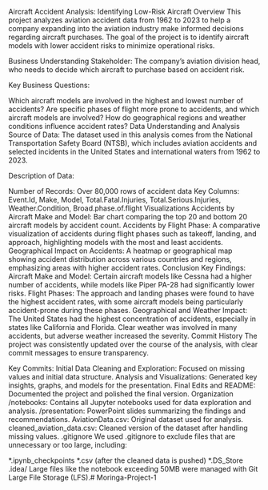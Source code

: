 Aircraft Accident Analysis: Identifying Low-Risk Aircraft
Overview
This project analyzes aviation accident data from 1962 to 2023 to help a company expanding into the aviation industry make informed decisions regarding aircraft purchases. The goal of the project is to identify aircraft models with lower accident risks to minimize operational risks.

Business Understanding
Stakeholder: The company’s aviation division head, who needs to decide which aircraft to purchase based on accident risk.

Key Business Questions:

Which aircraft models are involved in the highest and lowest number of accidents?
Are specific phases of flight more prone to accidents, and which aircraft models are involved?
How do geographical regions and weather conditions influence accident rates?
Data Understanding and Analysis
Source of Data:
The dataset used in this analysis comes from the National Transportation Safety Board (NTSB), which includes aviation accidents and selected incidents in the United States and international waters from 1962 to 2023.

Description of Data:

Number of Records: Over 80,000 rows of accident data
Key Columns:
Event.Id, Make, Model, Total.Fatal.Injuries, Total.Serious.Injuries, Weather.Condition, Broad.phase.of.flight
Visualizations
Accidents by Aircraft Make and Model:
Bar chart comparing the top 20 and bottom 20 aircraft models by accident count.
Accidents by Flight Phase:
A comparative visualization of accidents during flight phases such as takeoff, landing, and approach, highlighting models with the most and least accidents.
Geographical Impact on Accidents:
A heatmap or geographical map showing accident distribution across various countries and regions, emphasizing areas with higher accident rates.
Conclusion
Key Findings:
Aircraft Make and Model: Certain aircraft models like Cessna had a higher number of accidents, while models like Piper PA-28 had significantly lower risks.
Flight Phases: The approach and landing phases were found to have the highest accident rates, with some aircraft models being particularly accident-prone during these phases.
Geographical and Weather Impact: The United States had the highest concentration of accidents, especially in states like California and Florida. Clear weather was involved in many accidents, but adverse weather increased the severity.
Commit History
The project was consistently updated over the course of the analysis, with clear commit messages to ensure transparency.

Key Commits:
Initial Data Cleaning and Exploration: Focused on missing values and initial data structure.
Analysis and Visualizations: Generated key insights, graphs, and models for the presentation.
Final Edits and README: Documented the project and polished the final version.
Organization
/notebooks: Contains all Jupyter notebooks used for data exploration and analysis.
/presentation: PowerPoint slides summarizing the findings and recommendations.
AviationData.csv: Original dataset used for analysis.
cleaned_aviation_data.csv: Cleaned version of the dataset after handling missing values.
.gitignore
We used .gitignore to exclude files that are unnecessary or too large, including:

*.ipynb_checkpoints
*.csv (after the cleaned data is pushed)
*.DS_Store
.idea/
Large files like the notebook exceeding 50MB were managed with Git Large File Storage (LFS).# Moringa-Project-1
